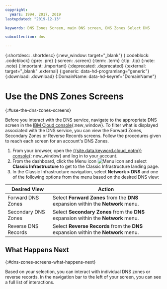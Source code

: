 ```yaml
---
copyright:
  years: 1994, 2017, 2019
lastupdated: "2019-12-13"

keywords: DNS Zones Screen, main DNS screen, DNS Zones Select DNS

subcollection: dns

---
```


{:shortdesc: .shortdesc}
{:new_window: target="_blank"}
{:codeblock: .codeblock}
{:pre: .pre}
{:screen: .screen}
{:term: .term}
{:tip: .tip}
{:note: .note}
{:important: .important}
{:deprecated: .deprecated}
{:external: target="_blank" .external}
{:generic: data-hd-programlang="generic"}
{:download: .download}
{:DomainName: data-hd-keyref="DomainName"}

# Use the DNS Zones Screens
{:#use-the-dns-zones-screens}

Before you interact with the DNS service, navigate to the appropriate DNS screen in the [IBM Cloud console](https://{DomainName}/){:new_window}. To filter what is displayed associated with the DNS service, you can view the Forward Zones, Secondary Zones or Reverse Records screens. Follow the procedures given to reach each screen for an account's DNS Zones.

1. From your browser, open the [{{site.data.keyword.cloud_notm}} console](https://{DomainName}/){: new_window} and log in to your account.
1. From the dashboard, click the Menu icon ![Menu icon](../../icons/icon_hamburger.svg) and select **Classic Infrastructure** to get to the Classic Infrastructure landing page.
1. In the Classic Infrastructure navigation, select **Network > DNS** and one of the following options from the menu based on the desired DNS view:

|Desired View |Action|
|-----|------|
|Forward DNS Zones |Select **Forward Zones** from the **DNS** expansion within the **Network** menu.|
|Secondary DNS Zones |Select **Secondary Zones** from the **DNS** expansion within the **Network** menu.|
|Reverse DNS Records |Select **Reverse Records** from the **DNS** expansion within the **Network** menu.|

## What Happens Next
{:#dns-zones-screens-what-happens-next}

Based on your selection, you can interact with individual DNS zones or reverse records. In the navigation bar to the left of your screen, you can see a full list of interactions.
